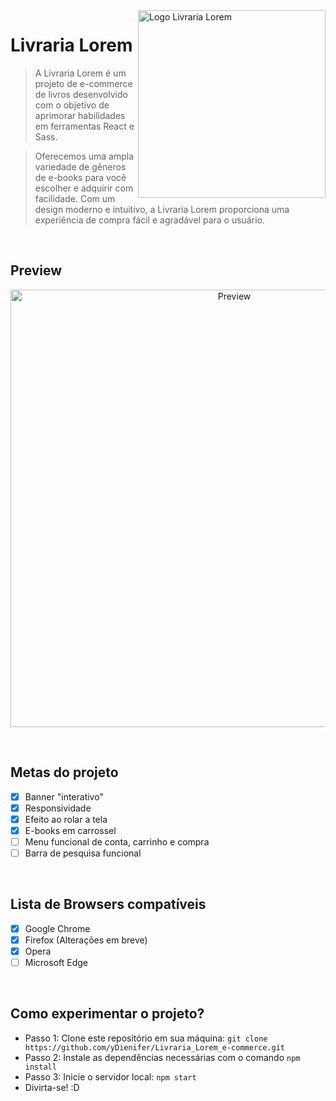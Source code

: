 <img src="https://user-images.githubusercontent.com/108842368/225998008-fbe71a97-de7d-44f1-9c7b-d732b36d6396.png" width="300px" min-width="300px" max-width="500px" align="right" alt="Logo Livraria Lorem">

# Livraria Lorem

> A Livraria Lorem é um projeto de e-commerce de livros desenvolvido com o objetivo de aprimorar habilidades em ferramentas React e Sass.

> Oferecemos uma ampla variedade de gêneros de e-books para você escolher e adquirir com facilidade. Com um design moderno e intuitivo, a Livraria Lorem proporciona uma experiência de compra fácil e agradável para o usuário. 

&nbsp;

## Preview
<div style="text-align:center;">
  <img src="https://user-images.githubusercontent.com/108842368/226077006-186bd84b-d4d8-4549-aea2-920b5f1640dc.gif" width="700px" alt="Preview">
</div>

&nbsp;

## Metas do projeto

- [x] Banner "interativo"
- [x] Responsividade
- [x] Efeito ao rolar a tela
- [x] E-books em carrossel
- [ ] Menu funcional de conta, carrinho e compra
- [ ] Barra de pesquisa funcional

&nbsp;

## Lista de Browsers compatíveis
- [x] Google Chrome
- [x] Firefox (Alterações em breve)
- [x] Opera
- [ ] Microsoft Edge

&nbsp;

## Como experimentar o projeto?
* Passo 1: Clone este repositório em sua máquina: `git clone https://github.com/yDienifer/Livraria_Lorem_e-commerce.git`
* Passo 2: Instale as dependências necessárias com o comando `npm install`
* Passo 3: Inicie o servidor local: `npm start`
* Divirta-se! :D
